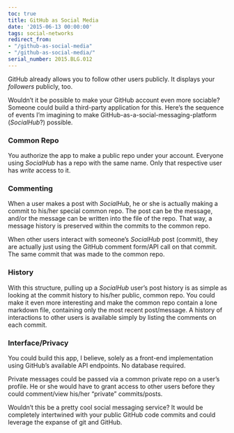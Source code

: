 ```yaml
---
toc: true
title: GitHub as Social Media
date: '2015-06-13 00:00:00'
tags: social-networks
redirect_from:
- "/github-as-social-media"
- "/github-as-social-media/"
serial_number: 2015.BLG.012
---
```

GitHub already allows you to follow other users publicly. It displays your _followers_ publicly, too.

Wouldn’t it be possible to make your GitHub account even more sociable? Someone could build a third-party application for this. Here’s the sequence of events I’m imagining to make GitHub-as-a-social-messaging-platform (_SocialHub_?) possible.

### Common Repo

You authorize the app to make a public repo under your account. Everyone using _SocialHub_ has a repo with the same name. Only that respective user has _write_ access to it.

### Commenting

When a user makes a post with _SocialHub_, he or she is actually making a commit to his/her special common repo. The post can be the message, and/or the message can be written into the file of the repo. That way, a message history is preserved within the commits to the common repo.

When other users interact with someone’s _SocialHub_ post (commit), they are actually just using the GitHub comment form/API call on that commit. The same commit that was made to the common repo.

### History

With this structure, pulling up a _SocialHub_ user’s post history is as simple as looking at the commit history to his/her public, common repo. You could make it even more interesting and make the common repo contain a lone markdown file, containing only the most recent post/message. A history of interactions to other users is available simply by listing the comments on each commit.

### Interface/Privacy

You could build this app, I believe, solely as a front-end implementation using GitHub’s available API endpoints. No database required.

Private messages could be passed via a common private repo on a user’s profile. He or she would have to grant access to other users before they could comment/view his/her “private” commits/posts.

Wouldn’t this be a pretty cool social messaging service? It would be completely intertwined with your public GitHub code commits and could leverage the expanse of git and GitHub.


